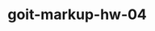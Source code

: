 # goit-markup-hw-04

<!-- ************************************    TODO LIST    ************************************ -->

<!--  Создай репозиторий goit-markup-hw-04. -->
<!-- Склонируй созданный репозиторий и скопируй в него файлы предыдущей работы. -->
<!-- Добавь разметку и оформление иконок и декоративных эффектов для страниц из макета домашнего задания #4 -->

<!-- ***************************************************************************************** -->

<!-- TODO Критерии приёма работы наставником -->

<!-- TODO Проект #1 -->

<!-- «A1» Главный HTML-файл называется index.html. -->
<!-- «A2» В корне проекта есть папка images с изображениями. -->
<!-- «A3» В названиях файлов нет заглавных букв, пробелов и транслита, только буквы и слова английского языка. -->

<!-- «A4» Исходный код отформатирован при помощи Prettier. -->
<!-- «A5» Все изображения и текстовый контент взяты из макета. -->
<!-- «A6» Все растровые изображения оптимизированы используя squoosh. -->
<!-- «A7» Код написан следуя руководству. http://sadcitizen.me/code-guide/ -->

<!-- ***************************************************************************************** -->

<!-- TODO Проект #2 -->

<!--  «A1» В корне проекта есть папка images с изображениями. -->
<!--  «A2» В корне проекта есть папка css с файлами стилей. -->
<!--  «A3» Все стили написаны в одном файле styles.css, который находится в папке css. -->
<!--  «A4» В названиях файлов нет заглавных букв, пробелов и транслита, только буквы и слова английского языка. -->

<!--  «A5» Исходный код отформатирован при помощи Prettier. -->
<!--  «A6» Все изображения и текстовый контент взяты из макета. -->
<!--  «A7» Все растровые изображения оптимизированы используя squoosh. -->
<!--  «A8» Код написан следуя руководству. http://sadcitizen.me/code-guide/ -->

<!-- ***************************************************************************************** -->

<!-- TODO Проект #3 -->

<!--  «A1» В корне проекта есть папка images с изображениями. -->
<!--  «A2» В корне проекта есть папка css с файлами стилей. -->
<!--  «A3» Все стили написаны в одном файле styles.css, который находится в папке css. -->
<!--  «A4» В названиях файлов нет заглавных букв, пробелов и транслита, только буквы и слова английского языка. -->
<!--  «A5» Исходный код отформатирован при помощи Prettier. -->
<!--  «A6» Все изображения и текстовый контент взяты из макета. -->
<!--  «A7» На всех HTML-страницах подключен нормализатор стилей https://github.com/sindresorhus/modern-normalize -->
<!--  «A8» Код написан следуя руководству. http://sadcitizen.me/code-guide/ -->

<!-- TODO Разметка #1 -->

<!-- «B1» Разметка страницы Студия набрана в файле index.html. -->
<!-- «B2» Выполнена HTML-разметка всех элементов макета. -->
<!-- «B3» Теги использованы согласно их семантического смысла. -->
<!-- «B4» HTML проходит проверку валидатором без ошибок. -->
<!-- «B5» В разметке есть теги для выделения основной структуры страницы:
<header>, <main> и <footer>.-->

<!-- «B6» Логотип в хедере и футере - это ссылка с текстом, не изображение. -->
<!-- «B7» Тег <nav> использован единожды на странице - в хедере. -->
<!-- «B8» Контакты в хедере (почта и телефон) находятся вне тега <nav>. -->
<!-- «B9» Тег <h1> использован один раз на странице. -->
<!-- «B10» Элемент с текстом "Заказать услугу" - это кнопка с type="button".-->
<!-- «B11» Заголовки секций размечены тегом <h2>. -->
<!-- «B12» У тегов <img> указаны атрибуты размеров, как минимум width. -->
<!-- «B13» У тегов <img> есть атрибут alt, который заполнен кратким описанием о том, что изображено на картинке.-->

<!-- «B14» Изображения экспортированы из макета в формате jpg. -->
<!-- «B15» Группы однотипных элементов собраны в списки <ul>. -->
<!-- «B16» Тег <address> использован только в футере. -->

<!-- ***************************************************************************************** -->

<!-- TODO Разметка #2 -->

<!--  «B1» Разметка страницы Портфолио набрана в файле portfolio.html. -->
<!--  «B2» Выполнена HTML-разметка всех элементов макета. -->
<!--  «B3» Теги использованы согласно их семантического смысла. -->
<!--  «B4» HTML проходит проверку валидатором без ошибок. -->
<!--  «B5» Имена классов описательные и понятные другому разработчику. -->
<!--  «B6» Имена классов не содержат заглавных букв, пробелов, транслита и названий тегов, только буквы и слова английского языка. Если имя класса состоит из нескольких слов, они разделяются дефисом. -->

<!--  «B7» Атрибут href навигационных ссылок Студия и Портфолио содержит относительный путь к HTML-файлам этих страниц. При нажатии по ссылке происходит переход на соответствующую страницу в текущей вкладке браузера. -->

<!--  «B8» У тегов <img> указаны атрибуты размеров, как минимум width. -->
<!--  «B9» Изображения экспортированы из макета в формате jpg. -->
<!--  «B10» Группы однотипных элементов собраны в списки <ul>. -->
<!--  «B11» Фильтр на странице Портфолио выполнен списком кнопок, каждой из которых задан атрибут type="button". -->

<!--  «B12» Разметка хедера и футера одинаковая на всех страницах. -->
<!--  «B13» Все необходимые по макету шрифты и их вариации (вес и начертание) подключены с сервиса Google Fonts одной ссылкой. Необходимый вес для Raleway – 700, а для Roboto – 400, 500, 700 и 900. -->
<!--  «B14» Внутри разметки кнопок нет дополнительных элементов, например спанов или ссылок. -->

<!-- ***************************************************************************************** -->

<!-- TODO Оформление #2 -->

<!--  «C1» Нет глобальных стилей элементов кроме <body>. -->
<!--  «C2» Для оформления используются селекторы класса. -->
<!--  «C3» В стилях отсутствует !important. -->
<!--  «C4» У интерактивных элементов (кнопок и ссылок), при наведении мышкой или фокусе с клавиатуры, есть активное состояние указанное в макете (изменение цвета). -->
<!--  «С5» Текст контактов в хедере и футере меняет цвет при ховере и фокусе. -->
<!--  «C6» Для хранения палитры цветов макета (текст, фон, выделение) используются CSS-переменные. -->
<!--  «С7» Для элемента <body> задано свойство font-family с доминантным на макете шрифтом Roboto. -->
<!--  «С8» Указаны альтернативные варианты шрифта и тип семейства (без засечек) в конце перечисления font-family у элемента <body>. -->
<!--  «С9» Семейство шрифтов Roboto явно задано только для элемента <body>, остальные элементы наследуют его. -->
<!--  «С10» Для элемента <body> задано свойство color с доминантным на макете цветом текста. Остальной текст наследует или переопределяет это значение. -->
<!--  «С11» Размер шрифта (свойство font-size) всех текстовых элементов точно соответствует значениям из макета. -->
<!-- «С12» Высота строки (свойство line-height) всех текстовых элементов точно соответствует значениям из макета и задана как множитель, а не в px. -->
<!-- «С13» Цвет (свойство color) всех текстовых элементов точно соответствует значениям из макета. -->
<!-- «С14» Вес шрифта (свойство font-weight) всех текстовых элементов точно соответствует значениям из макета. -->
<!--  «С15» Вес шрифта (свойство font-weight) явно указан только если значение в макете отличается от стандартного для этого элемента в браузере. -->
<!--  «С16» Кнопкам задано свойство cursor со значением pointer. -->
<!--  «С17» В стилях не повторяются значения свойств, которые заданы браузером по умолчнаию. Например, ссылкам не нужно указывать cursor: pointer, а абзацам font-style: normal или font-weight: 400. -->

<!-- ***************************************************************************************** -->

<!-- TODO Оформление #3 -->

<!--  «B1» Допускается глобальный сброс стилей по селектору тега для элементов <h1>...<h6>, <p> и <ul>. -->
<!--  «B2» У элементов нет внешних отступов (свойство margin) «пробивающих» родительский элемент. -->
<!--  «B3» В однострочных коллекциях элементов очищен крайний левый или правый margin элементов (если он есть). -->
<!--  «B4» Для отступов между двумя соседними элементами используется свойство margin. -->
<!--  «B5» Для зазора между границей родителя и его ребёнком используется свойство padding. -->
<!--  «B6» Размеры внешних отступов (свойство margin) и внутренних полей (свойство padding) элементов заданы точно по макету. -->
<!--  «B7» Создан общий вспомогательный класс .container для центрирования и ограничения контента по ширине. -->
<!--  «B8» Ширина «контейнера» соответствует макету и равна 1200px. -->
<!--  «B9» «Контейнер» оборачивает контент хедера, футера и секций. То есть находится внутри них. -->
<!--  «B10» Для расположения элементов используется Flexbox, но только там, где это необходимо. Например в шапке, навигации, списках в секциях и так далее, то есть там, где расположить элементы горизонтально по другому невозможно. -->
<!--  «B11» Финальные размеры блоков в браузере соответствуют макету. -->
<!--  «B12» У элементов нет фиксированной высоты, она определяется их контентом. -->
<!--  «B13» У хедера есть нижняя рамка, необходимо сильно приблизить макет чтобы увидеть её. -->
<!--  «B14» Секции расположены друг под другом как стопка книг, без внешних отступов. -->
<!--  «B15» Для всех секций используется один класс .section, заданы верхние и нижние падинги по 94px, отодвигающие контент внутрь секции. -->
<!--  «B16» Для построения сеток используется техника описанная в конспекте и видео-мастерской. -->
<!--  «B17» В карточках на странице Портфолио есть рамка (свойство border), но только в нижней части карточки. -->

<!-- ***************************************************************************************** -->
 <!-- Привіт! Здача д/з у самому розпалі, тому саме час звернути увагу на поширені помилки, яких часто допускають студенти при виконанні 4-ї домашньої роботи:
Найчастіше розміри іконок моб. телефону та конверта (для контактної інформації в хедері) експортуєте у меншому розмірі, ніж оригінал – звертайте на це увагу. Також при експорті будь-яких іконок слідкуйте за тим, щоб експортувалася саме іконка без фону. Розміри іконок ставте в html
Стилізуйте властивість fillчерез css-правило (fill з path видаляйте), це вам дуже допоможе при виконанні д/з № 5. Відмінним рішенням буде використовувати currentColor для стилізації.
Властивість fill -- це властивість svg. Його можна задати на посилання -- ви тим самим спростите анімацію у наступному ДЗ. Ну і як ви пам’ятаєте - посилання є інтерактивним елементом.
Іконки соцмереж, а також постійних клієнтів групуйте як список.
У li, де є посилання з іконками, задавайте розміри. А на посилання задавайте 100% ширини і висоти батька. Не добре задавати розміри за рахунок елементів, що знаходяться усередині.
Додаючи ефект тіні при ховері за карткою, стилізуйте саме посилання (кнопку), а не li. -->